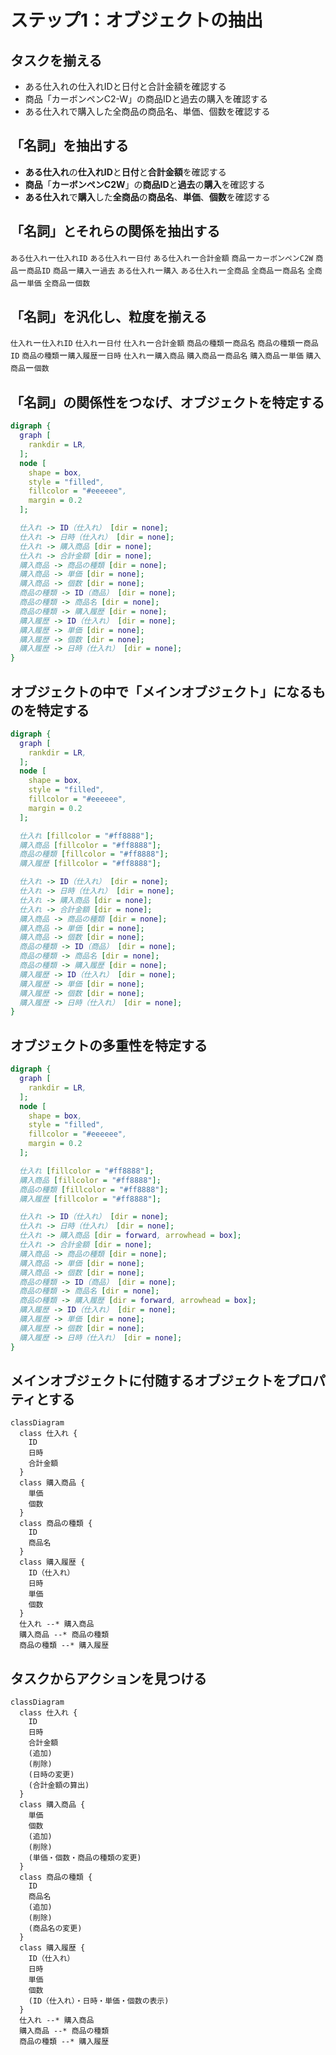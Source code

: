 # ステップ1：オブジェクトの抽出

## タスクを揃える
- ある仕入れの仕入れIDと日付と合計金額を確認する
- 商品「カーボンペンC2-W」の商品IDと過去の購入を確認する
- ある仕入れで購入した全商品の商品名、単価、個数を確認する


## 「名詞」を抽出する
- **ある仕入れ**の**仕入れID**と**日付**と**合計金額**を確認する
- **商品**「**カーボンペンC2W**」の**商品ID**と**過去**の**購入**を確認する
- **ある仕入れ**で**購入**した**全商品**の**商品名**、**単価**、**個数**を確認する


## 「名詞」とそれらの関係を抽出する
``ある仕入れ``ー``仕入れID``
``ある仕入れ``ー``日付``
``ある仕入れ``ー``合計金額``
``商品``ー``カーボンペンC2W``
``商品``ー``商品ID``
``商品``ー``購入``ー``過去``
``ある仕入れ``ー``購入``
``ある仕入れ``ー``全商品``
``全商品``ー``商品名``
``全商品``ー``単価``
``全商品``ー``個数``


## 「名詞」を汎化し、粒度を揃える
``仕入れ``ー``仕入れID``
``仕入れ``ー``日付``
``仕入れ``ー``合計金額``
``商品の種類``ー``商品名``
``商品の種類``ー``商品ID``
``商品の種類``ー``購入履歴``ー``日時``
``仕入れ``ー``購入商品``
``購入商品``ー``商品名``
``購入商品``ー``単価``
``購入商品``ー``個数``


## 「名詞」の関係性をつなげ、オブジェクトを特定する
```dot
digraph {
  graph [
    rankdir = LR,
  ];
  node [
    shape = box,
    style = "filled",
    fillcolor = "#eeeeee",
    margin = 0.2
  ];

  仕入れ -> ID（仕入れ） [dir = none];
  仕入れ -> 日時（仕入れ） [dir = none];
  仕入れ -> 購入商品 [dir = none];
  仕入れ -> 合計金額 [dir = none];
  購入商品 -> 商品の種類 [dir = none];
  購入商品 -> 単価 [dir = none];
  購入商品 -> 個数 [dir = none];
  商品の種類 -> ID（商品） [dir = none];
  商品の種類 -> 商品名 [dir = none];
  商品の種類 -> 購入履歴 [dir = none];
  購入履歴 -> ID（仕入れ） [dir = none];
  購入履歴 -> 単価 [dir = none];
  購入履歴 -> 個数 [dir = none];
  購入履歴 -> 日時（仕入れ） [dir = none];
}
```


## オブジェクトの中で「メインオブジェクト」になるものを特定する
```dot
digraph {
  graph [
    rankdir = LR,
  ];
  node [
    shape = box,
    style = "filled",
    fillcolor = "#eeeeee",
    margin = 0.2
  ];

  仕入れ [fillcolor = "#ff8888"];
  購入商品 [fillcolor = "#ff8888"];
  商品の種類 [fillcolor = "#ff8888"];
  購入履歴 [fillcolor = "#ff8888"];

  仕入れ -> ID（仕入れ） [dir = none];
  仕入れ -> 日時（仕入れ） [dir = none];
  仕入れ -> 購入商品 [dir = none];
  仕入れ -> 合計金額 [dir = none];
  購入商品 -> 商品の種類 [dir = none];
  購入商品 -> 単価 [dir = none];
  購入商品 -> 個数 [dir = none];
  商品の種類 -> ID（商品） [dir = none];
  商品の種類 -> 商品名 [dir = none];
  商品の種類 -> 購入履歴 [dir = none];
  購入履歴 -> ID（仕入れ） [dir = none];
  購入履歴 -> 単価 [dir = none];
  購入履歴 -> 個数 [dir = none];
  購入履歴 -> 日時（仕入れ） [dir = none];
}
```


## オブジェクトの多重性を特定する
```dot
digraph {
  graph [
    rankdir = LR,
  ];
  node [
    shape = box,
    style = "filled",
    fillcolor = "#eeeeee",
    margin = 0.2
  ];

  仕入れ [fillcolor = "#ff8888"];
  購入商品 [fillcolor = "#ff8888"];
  商品の種類 [fillcolor = "#ff8888"];
  購入履歴 [fillcolor = "#ff8888"];

  仕入れ -> ID（仕入れ） [dir = none];
  仕入れ -> 日時（仕入れ） [dir = none];
  仕入れ -> 購入商品 [dir = forward, arrowhead = box];
  仕入れ -> 合計金額 [dir = none];
  購入商品 -> 商品の種類 [dir = none];
  購入商品 -> 単価 [dir = none];
  購入商品 -> 個数 [dir = none];
  商品の種類 -> ID（商品） [dir = none];
  商品の種類 -> 商品名 [dir = none];
  商品の種類 -> 購入履歴 [dir = forward, arrowhead = box];
  購入履歴 -> ID（仕入れ） [dir = none];
  購入履歴 -> 単価 [dir = none];
  購入履歴 -> 個数 [dir = none];
  購入履歴 -> 日時（仕入れ） [dir = none];
}
```


## メインオブジェクトに付随するオブジェクトをプロパティとする
```mermaid
classDiagram
  class 仕入れ {
    ID
    日時
    合計金額
  }
  class 購入商品 {
    単価
    個数
  }
  class 商品の種類 {
    ID
    商品名
  }
  class 購入履歴 {
    ID（仕入れ）
    日時
    単価
    個数
  }
  仕入れ --* 購入商品
  購入商品 --* 商品の種類
  商品の種類 --* 購入履歴
```


## タスクからアクションを見つける
```mermaid
classDiagram
  class 仕入れ {
    ID
    日時
    合計金額
    (追加)
    (削除)
    (日時の変更)
    (合計金額の算出)
  }
  class 購入商品 {
    単価
    個数
    (追加)
    (削除)
    (単価・個数・商品の種類の変更)
  }
  class 商品の種類 {
    ID
    商品名
    (追加)
    (削除)
    (商品名の変更)
  }
  class 購入履歴 {
    ID（仕入れ）
    日時
    単価
    個数
    (ID（仕入れ）・日時・単価・個数の表示)
  }
  仕入れ --* 購入商品
  購入商品 --* 商品の種類
  商品の種類 --* 購入履歴
```
